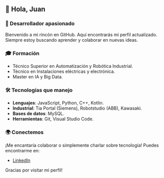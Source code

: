 ## 👋 Hola, Juan

### 🌟 Desarrollador apasionado

Bienvenido a mi rincón en GitHub. Aquí encontrarás mi perfil actualizado. Siempre estoy buscando aprender y colaborar en nuevas ideas.

### 🎓 Formación  

- Técnico Superior en Automatización y Robótica Industrial.
- Técnico en Instalaciones eléctricas y electrónica.
- Master en IA y Big Data.
  
### 🛠️ Tecnologías que manejo

- **Lenguajes**: JavaScript, Python, C++, Kotlin.
- **Industrial**: Tia Portal (Siemens), Robotstudio (ABB), Kawasaki.
- **Bases de datos**: MySQL.
- **Herramientas**: Git, Visual Studio Code.


### 🌍 Conectemos

¡Me encantaría colaborar o simplemente charlar sobre tecnología! Puedes encontrarme en:

- [LinkedIn]([enlace](https://www.linkedin.com/in/juan-ignacio-tullio-lus-42351a2ab/))

Gracias por visitar mi perfil!
